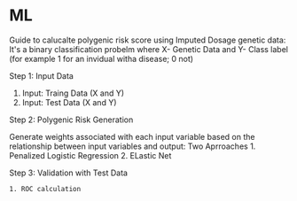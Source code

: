 # ML
Guide to calucalte polygenic risk score using Imputed Dosage genetic data: It's a binary classification probelm where X- Genetic Data and Y- Class label (for example 1 for an invidual witha disease; 0 not)

Step 1: Input Data

  1. Input: Traing Data (X and Y)
  2. Input: Test Data (X and Y)

Step 2: Polygenic Risk Generation

  Generate weights associated with each input variable based on the relationship between input variables and output:
  Two Aprroaches
    1. Penalized Logistic Regression
    2. ELastic Net

Step 3: Validation with Test Data
    
    1. ROC calculation
  
